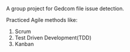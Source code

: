 A group project for Gedcom file issue detection.

Practiced Agile methods like:
  1. Scrum
  2. Test Driven Development(TDD)
  3. Kanban
